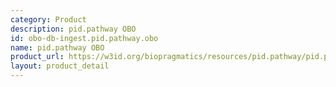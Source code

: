 ```yaml
---
category: Product
description: pid.pathway OBO
id: obo-db-ingest.pid.pathway.obo
name: pid.pathway OBO
product_url: https://w3id.org/biopragmatics/resources/pid.pathway/pid.pathway.obo
layout: product_detail
---
```

